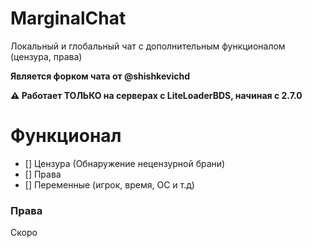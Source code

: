 # MarginalChat
Локальный и глобальный чат с дополнительным функционалом (цензура, права)

**Является форком чата от @shishkevichd**

**⚠ Работает ТОЛЬКО на серверах с LiteLoaderBDS, начиная с 2.7.0**

# Функционал
- [] Цензура (Обнаружение нецензурной брани)
- [] Права
- [] Переменные (игрок, время, ОС и т.д)

### Права
Скоро
